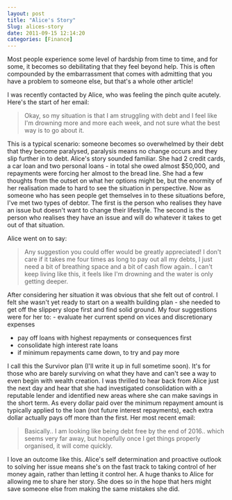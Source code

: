 ```yaml
---
layout: post
title: "Alice's Story"
Slug: alices-story
date: 2011-09-15 12:14:20
categories: [Finance]
---
```

Most people experience some level of hardship from time to time, and for some, it becomes so debilitating that they feel beyond help. This is often compounded by the embarrassment that comes with admitting that you have a problem to someone else, but that's a whole other article!

<span class="pullquote pqRight">I was recently contacted by Alice, who was feeling the pinch quite acutely. Here's the start of her email:</span>

> Okay, so my situation is that I am struggling with debt and I feel like I'm drowning more and more each week, and not sure what the best way is to go about it.

This is a typical scenario: someone becomes so overwhelmed by their debt that they become paralysed, paralysis means no change occurs and they slip further in to debt. Alice's story sounded familiar. She had 2 credit cards, a car loan and two personal loans - in total she owed almost $50,000, and repayments were forcing her almost to the bread line. She had a few thoughts from the outset on what her options might be, but the enormity of her realisation made to hard to see the situation in perspective. Now as someone who has seen people get themselves in to these situations before, I've met two types of debtor. The first is the person who realises they have an issue but doesn't want to change their lifestyle. The second is the person who realises they have an issue and will do whatever it takes to get out of that situation.

Alice went on to say:

> Any suggestion you could offer would be greatly appreciated! I don't care if it takes me four times as long to pay out all my debts, I just need a bit of breathing space and a bit of cash flow again.. I can't keep living like this, it feels like I'm drowning and the water is only getting deeper.

After considering her situation it was obvious that she felt out of control. I felt she wasn't yet ready to start on a wealth building plan - she needed to get off the slippery slope first and find solid ground. My four suggestions were for her to: - evaluate her current spend on vices and discretionary expenses
- pay off loans with highest repayments or consequences first
- consolidate high interest rate loans
- if minimum repayments came down, to try and pay more

I call this the Survivor plan (I'll write it up in full sometime soon). It's for those who are barely surviving on what they have and can't see a way to even begin with wealth creation. <span class="pullquote pqRight">I was thrilled to hear back from Alice just the next day and hear that she had investigated consolidation with a reputable lender and identified new areas where she can make savings in the short term. As every dollar paid over the minimum repayment amount is typically applied to the loan (not future interest repayments), each extra dollar actually pays off more than the first. Her most recent email:</span>

> Basically.. I am looking like being debt free by the end of 2016.. which seems very far away, but hopefully once I get things properly organised, it will come quickly.

I love an outcome like this. Alice's self determination and proactive outlook to solving her issue means she's on the fast track to taking control of her money again, rather than letting it control her. A huge thanks to Alice for allowing me to share her story. She does so in the hope that hers might save someone else from making the same mistakes she did.
